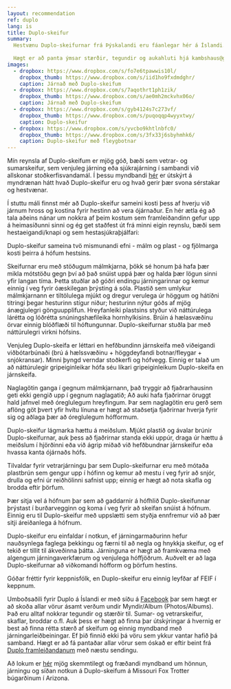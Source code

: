 ```yaml
---
layout: recommendation
ref: duplo
lang: is
title: Duplo-skeifur
summary:
  Hestvænu Duplo-skeifurnar frá Þýskalandi eru fáanlegar hér á Íslandi. Duplo-skeifurnar stuðla að náttúrulegri virkni hófsins, eru höggdeyfandi, gefa góðan stuðning og leyfa meiri eðlilega hreyfingu á hófpúðanum.
  
  Hægt er að panta ýmsar stærðir, tegundir og aukahluti hjá kambshaus@gmail.com, sjá einnig á Facebook undir DuploIS
images:
  - dropbox: https://www.dropbox.com/s/fo7e6tpawwis10l/
    dropbox_thumb: https://www.dropbox.com/s/iid1ho9fxdmdghr/
    caption: Járnað með Duplo-skeifum
  - dropbox: https://www.dropbox.com/s/7aqothrt1ph1zik/
    dropbox_thumb: https://www.dropbox.com/s/ae0mh2mckvhx06o/
    caption: Járnað með Duplo-skeifum
  - dropbox: https://www.dropbox.com/s/gyb4124s7c273vf/
    dropbox_thumb: https://www.dropbox.com/s/puqoqqp4wyyxtwy/
    caption: Duplo-skeifur
  - dropbox: https://www.dropbox.com/s/yvcbo9khtlnbfc0/
    dropbox_thumb: https://www.dropbox.com/s/3fx33j6sbyhmhk6/
    caption: Duplo-skeifur með fleygbotnar
---
```



Mín reynsla af Duplo-skeifum er mjög góð, bæði sem vetrar- og sumarskeifur, sem venjuleg járning eða sjúkrajárning í sambandi við allskonar stoðkerfisvandamál. Í þessu myndbandi [hér](https://www.youtube.com/watch?v=T1MRrsvO5jk) er útskýrt á myndrænan hátt hvað Duplo-skeifur eru og hvað gerir þær svona sérstakar og hestvænar.

Í stuttu máli finnst mér að Duplo-skeifur sameini kosti þess af hverju við járnum hross og kostina fyrir hestinn að vera ójárnaður.
En hér ætla ég að tala aðeins nánar um nokkra af þeim kostum sem framleiðandinn gefur upp á heimasíðunni sinni og ég get staðfest út frá minni eigin reynslu, bæði sem hestaeigandi/knapi og sem hestasjúkraþjálfari:

Duplo-skeifur sameina tvö mismunandi efni - málm og plast - og fjölmarga kosti þeirra á hófum hestsins. 

Skeifurnar eru með stöðugum málmkjarna, þökk sé honum þá hafa þær mikla mótstöðu gegn því að það snúist uppá þær og halda þær lögun sinni yfir langan tíma. Þetta stuðlar að góðri endingu járningarinnar og kemur einnig í veg fyrir óæskilegan þrýsting á sóla.
Plastið sem umlykur málmkjarnann er tiltölulega mjúkt og dregur verulega úr höggum og hátíðni titringi þegar hesturinn stígur niður; hesturinn nýtur góðs af mjög ánægjulegri gönguupplifun.
Hreyfanleiki plastsins styður við náttúrulega lárétta og lóðrétta snúningshæfileika hornhylkisins. Brúin á hælasvæðinu örvar einnig blóðflæði til hóftungunnar. Duplo-skeifurnar stuðla þar með náttúrulegri virkni hófsins.

Venjuleg Duplo-skeifa er léttari en hefðbundinn járnskeifa með viðeigandi viðbótarbúnaði (brú á hælssvæðinu + höggdeyfandi botnar/fleygar + snjókransar). Minni þyngd verndar stoðkerfi og hófvegg.
Einnig er talað um að náttúrulegir gripeiginleikar hófa séu líkari gripeiginleikum Duplo-skeifa en járnskeifa.

Naglagötin ganga í gegnum málmkjarnann, það tryggir að fjaðrarhausinn geti ekki gengið upp í gegnum naglagatið; Að auki hafa fjaðrirnar öruggt hald jafnvel með óreglulegum hreyfingum. Þar sem naglagötin eru gerð sem aflöng göt þvert yfir hvítu línuna er hægt að staðsetja fjaðrirnar hverja fyrir sig og aðlaga þær að óreglulegum hófformum.

Duplo-skeifur lágmarka hættu á meiðslum. Mjúkt plastið og ávalar brúnir Duplo-skeifurnar, auk þess að fjaðrirnar standa ekki uppúr, draga úr hættu á meiðslum í hjörðinni eða við ágrip miðað við hefðbundnar járnskeifur eða hvassa kanta ójárnaðs hófs. 

Tilvaldar fyrir vetrarjárningu þar sem Duplo-skeifurnar eru með mótaða plastbrún sem gengur upp í hófinn og kemur að mestu í veg fyrir að snjór, drulla og efni úr reiðhölinni safnist upp; einnig er hægt að nota skafla og brodda eftir þörfum.

Þær sitja vel á hófnum þar sem að gaddarnir á hófhlið Duplo-skeifunnar þrýstast í burðarvegginn og koma í veg fyrir að skeifan snúist á hófnum. Einnig eru til Duplo-skeifur með uppslætti sem styðja ennfremur við að þær sitji áreiðanlega á hófnum.

Duplo-skeifur eru einfaldar í notkun, ef járningarmaðurinn hefur nauðsynlega faglega þekkingu og færni til að negla og hnykkja skeifur, og ef tekið er tillit til ákveðinna þátta. Járninguna er hægt að framkvæma með algengum járningaverkfærum og venjulega hóffjöðrum.
Auðvelt er að laga Duplo-skeifurnar að viðkomandi hófform og þörfum hestins.


Góðar fréttir fyrir keppnisfólk, en Duplo-skeifur eru einnig leyfðar af FEIF í keppnum.

Umboðsaðili fyrir Duplo á Íslandi er með síðu á [Facebook](https://www.facebook.com/DuploIS/) þar sem hægt er að skoða allar vörur ásamt verðum undir Myndir/Album (Photos/Albums). Það eru alltaf nokkrar tegundir og stærðir til. Sumar- og vetrarskeifur, skaflar, broddar o.fl. Auk þess er hægt að finna þar útskýringar á hvernig er best að finna rétta stærð af skeifum og einnig myndband með járningarleiðbeiningar. Ef þið finnið ekki þá vöru sem ykkur vantar hafið þá samband. Hægt er að fá pantaðar allar vörur sem óskað er eftir beint frá [Duplo framleiðandanum](https://duplo-frank.de) með næstu sendingu.

Að lokum er [hér](https://www.youtube.com/watch?v=E0-jTnr2f-k) mjög skemmtilegt og fræðandi myndband um hönnun, járningu og síðan notkun á Duplo-skeifum á Missouri Fox Trotter búgarðinum í Arizona.
